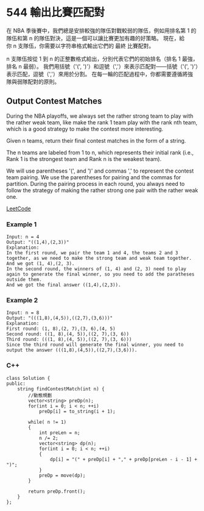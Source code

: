 # 544 輸出比賽匹配對

在 NBA 季後賽中，我們總是安排較強的隊伍對戰較弱的隊伍，例如用排名第 1 的隊伍和第 n 的隊伍對決，這是一個可以讓比賽更加有趣的好策略。
現在，給你 n 支隊伍，你需要以字符串格式輸出它們的 最終 比賽配對。

n 支隊伍按從 1 到 n 的正整數格式給出，分別代表它們的初始排名（排名 1 最強，排名 n 最弱）。
我們用括號（'(', ')'）和逗號（','）來表示匹配對——括號（'(', ')'）表示匹配，逗號（','）來用於分割。 在每一輪的匹配過程中，你都需要遵循將強隊與弱隊配對的原則。


## Output Contest Matches

During the NBA playoffs, we always set the rather strong team to play with the rather weak team, like make the rank 1 team play with the rank nth team, which is a good strategy to make the contest more interesting.

Given n teams, return their final contest matches in the form of a string.

The n teams are labeled from 1 to n, which represents their initial rank (i.e., Rank 1 is the strongest team and Rank n is the weakest team).

We will use parentheses '(', and ')' and commas ',' to represent the contest team pairing. We use the parentheses for pairing and the commas for partition. During the pairing process in each round, you always need to follow the strategy of making the rather strong one pair with the rather weak one.

[LeetCode](https://leetcode-cn.com/output-contest-matches/)

### Example 1

```
Input: n = 4
Output: "((1,4),(2,3))"
Explanation:
In the first round, we pair the team 1 and 4, the teams 2 and 3 together, as we need to make the strong team and weak team together.
And we got (1, 4),(2, 3).
In the second round, the winners of (1, 4) and (2, 3) need to play again to generate the final winner, so you need to add the paratheses outside them.
And we got the final answer ((1,4),(2,3)).

```

### Example 2

```
Input: n = 8
Output: "(((1,8),(4,5)),((2,7),(3,6)))"
Explanation:
First round: (1, 8),(2, 7),(3, 6),(4, 5)
Second round: ((1, 8),(4, 5)),((2, 7),(3, 6))
Third round: (((1, 8),(4, 5)),((2, 7),(3, 6)))
Since the third round will generate the final winner, you need to output the answer (((1,8),(4,5)),((2,7),(3,6))).

```

### C++ 

```
class Solution {
public:
    string findContestMatch(int n) {
        //動態規劃
        vector<string> preDp(n);
        for(int i = 0; i < n; ++i)
            preDp[i] = to_string(i + 1);

        while( n != 1)
        {
            int preLen = n;
            n /= 2;
            vector<string> dp(n);
            for(int i = 0; i < n; ++i)
            {
                dp[i] = "(" + preDp[i] + "," + preDp[preLen - i - 1] + ")";
            }
            preDp = move(dp);
        }       
        
        return preDp.front();
    }
};
```
